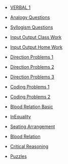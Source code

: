 <html>
<head></head>
<body>
	<ul>
	  <li><a href="https://ambarfulzele.github.io/Pratish/VERBAL_1.html">VERBAL 1</a></li>
	</ul>
	<ul>
	  <li><a href="https://ambarfulzele.github.io/Pratish/AnalogyQuestions.html">Analogy Questions</a></li>
	</ul>
	<ul>
	  <li><a href="https://ambarfulzele.github.io/Pratish/Syllogism.html">Syllogism Questions</a></li>
	</ul>
	<ul>
	  <li><a href="https://ambarfulzele.github.io/Pratish/InputOutputClassWork.html">Input Output Class Work</a></li>
	</ul>
	<ul>
	  <li><a href="https://ambarfulzele.github.io/Pratish/InputOutputHomeWork.html">Input Output Home Work</a></li>
	</ul>
	<ul>
	  <li><a href="https://ambarfulzele.github.io/Pratish/Direction1.html">Direction Problems 1</a></li>
	</ul>
	<ul>
	  <li><a href="https://ambarfulzele.github.io/Pratish/Direction2.html">Direction Problems 2</a></li>
	</ul>
	<ul>
	  <li><a href="https://ambarfulzele.github.io/Pratish/Direction3.html">Direction Problems 3</a></li>
	</ul>
	<ul>
	  <li><a href="https://ambarfulzele.github.io/Pratish/CodingDecoding1.html">Coding Problems 1</a></li>
	</ul>
	<ul>
	  <li><a href="https://ambarfulzele.github.io/Pratish/CodingDecoding2.html">Coding Problems 2</a></li>
	</ul>
	<ul>
	  <li><a href="https://ambarfulzele.github.io/Pratish/BloodRelationBasic.html">Blood Relation Basic</a></li>
	</ul>
	<ul>
	  <li><a href="https://ambarfulzele.github.io/Pratish/InEquality.html">InEquality</a></li>
	</ul>
	<ul>
	  <li><a href="https://ambarfulzele.github.io/Pratish/SeatingArrangement.html">Seating Arrangement</a></li>
	</ul>
	<ul>
	  <li><a href="https://ambarfulzele.github.io/Pratish/BloodRelation.html">Blood Relation</a></li>
	</ul>
	<ul>
	  <li><a href="https://ambarfulzele.github.io/Pratish/CriticalReasoning.html">Critical Reasoning</a></li>
	</ul>
	<ul>
	  <li><a href="https://ambarfulzele.github.io/Pratish/Puzzles.html">Puzzles</a></li>
	</ul>
	
	
</body></html>

